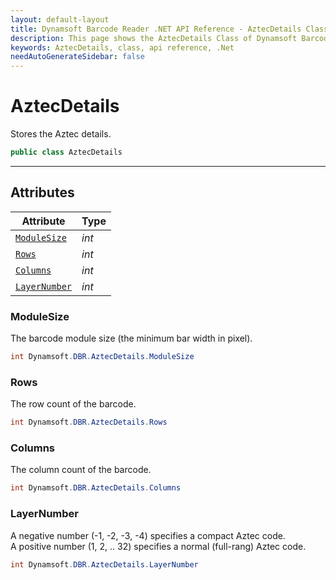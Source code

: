 ```yaml
---
layout: default-layout
title: Dynamsoft Barcode Reader .NET API Reference - AztecDetails Class
description: This page shows the AztecDetails Class of Dynamsoft Barcode Reader for .NET SDK.
keywords: AztecDetails, class, api reference, .Net
needAutoGenerateSidebar: false
---
```



# AztecDetails
Stores the Aztec details.

```csharp
public class AztecDetails
```  

---


## Attributes
  
| Attribute | Type |
|---------- | ----------- | 
| [`ModuleSize`](#modulesize) | *int* |
| [`Rows`](#rows) | *int* | 
| [`Columns`](#columns) | *int* |
| [`LayerNumber`](#layernumber) | *int* |
  
  
### ModuleSize
The barcode module size (the minimum bar width in pixel).

```csharp
int Dynamsoft.DBR.AztecDetails.ModuleSize
```  
   
### Rows
The row count of the barcode.

```csharp
int Dynamsoft.DBR.AztecDetails.Rows
```  

### Columns
The column count of the barcode.

```csharp
int Dynamsoft.DBR.AztecDetails.Columns
```  

### LayerNumber
A negative number (-1, -2, -3, -4) specifies a compact Aztec code.  
A positive number (1, 2, .. 32) specifies a normal (full-rang) Aztec code.  

```csharp
int Dynamsoft.DBR.AztecDetails.LayerNumber
```  

